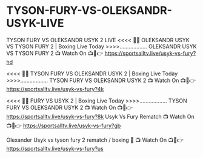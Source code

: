 # TYSON-FURY-VS-OLEKSANDR-USYK-LIVE
TYSON FURY VS OLEKSANDR USYK 2 LIVE
<<<< 🥊🥊 OLEKSANDR USYK VS TYSON FURY 2 | Boxing Live Today >>>>..................
OLEKSANDR USYK VS TYSON FURY 2
📺 Watch On 📺📱👉 https://sportsalltv.live/usyk-vs-fury?hd

<<<< 🥊🥊 TYSON FURY VS OLEKSANDR USYK 2 | Boxing Live Today >>>>..................
TYSON FURY VS OLEKSANDR USYK 2
📺 Watch On 📺📱👉 https://sportsalltv.live/usyk-vs-fury?4k

<<<< 🥊🥊 FURY VS USYK 2 | Boxing Live Today >>>>..................
TYSON FURY VS OLEKSANDR USYK 2
📺 Watch On 📺📱👉 https://sportsalltv.live/usyk-vs-fury?8k
Usyk Vs Fury Rematch
📺 Watch On 📺📱👉 https://sportsalltv.live/usyk-vs-fury?gb

Olexander Usyk vs tyson fury 2 rematch / boxing 🥊
📺 Watch On 📺📱👉 https://sportsalltv.live/usyk-vs-fury?us
